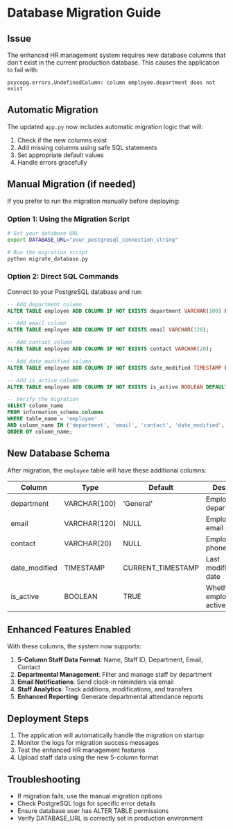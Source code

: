 # Database Migration Guide

## Issue
The enhanced HR management system requires new database columns that don't exist in the current production database. This causes the application to fail with:
```
psycopg.errors.UndefinedColumn: column employee.department does not exist
```

## Automatic Migration
The updated `app.py` now includes automatic migration logic that will:
1. Check if the new columns exist
2. Add missing columns using safe SQL statements
3. Set appropriate default values
4. Handle errors gracefully

## Manual Migration (if needed)
If you prefer to run the migration manually before deploying:

### Option 1: Using the Migration Script
```bash
# Set your database URL
export DATABASE_URL="your_postgresql_connection_string"

# Run the migration script
python migrate_database.py
```

### Option 2: Direct SQL Commands
Connect to your PostgreSQL database and run:

```sql
-- Add department column
ALTER TABLE employee ADD COLUMN IF NOT EXISTS department VARCHAR(100) DEFAULT 'General';

-- Add email column
ALTER TABLE employee ADD COLUMN IF NOT EXISTS email VARCHAR(120);

-- Add contact column
ALTER TABLE employee ADD COLUMN IF NOT EXISTS contact VARCHAR(20);

-- Add date_modified column
ALTER TABLE employee ADD COLUMN IF NOT EXISTS date_modified TIMESTAMP DEFAULT CURRENT_TIMESTAMP;

-- Add is_active column
ALTER TABLE employee ADD COLUMN IF NOT EXISTS is_active BOOLEAN DEFAULT TRUE;

-- Verify the migration
SELECT column_name 
FROM information_schema.columns 
WHERE table_name = 'employee' 
AND column_name IN ('department', 'email', 'contact', 'date_modified', 'is_active')
ORDER BY column_name;
```

## New Database Schema
After migration, the `employee` table will have these additional columns:

| Column | Type | Default | Description |
|--------|------|---------|-------------|
| department | VARCHAR(100) | 'General' | Employee's department/unit |
| email | VARCHAR(120) | NULL | Employee's email address |
| contact | VARCHAR(20) | NULL | Employee's phone number |
| date_modified | TIMESTAMP | CURRENT_TIMESTAMP | Last modification date |
| is_active | BOOLEAN | TRUE | Whether employee is active |

## Enhanced Features Enabled
With these columns, the system now supports:

1. **5-Column Staff Data Format**: Name, Staff ID, Department, Email, Contact
2. **Departmental Management**: Filter and manage staff by department
3. **Email Notifications**: Send clock-in reminders via email
4. **Staff Analytics**: Track additions, modifications, and transfers
5. **Enhanced Reporting**: Generate departmental attendance reports

## Deployment Steps
1. The application will automatically handle the migration on startup
2. Monitor the logs for migration success messages
3. Test the enhanced HR management features
4. Upload staff data using the new 5-column format

## Troubleshooting
- If migration fails, use the manual migration options
- Check PostgreSQL logs for specific error details
- Ensure database user has ALTER TABLE permissions
- Verify DATABASE_URL is correctly set in production environment
